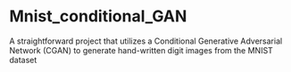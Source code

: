 # Mnist_conditional_GAN
A straightforward project that utilizes a Conditional Generative Adversarial Network (CGAN) to generate hand-written digit images from the MNIST dataset
